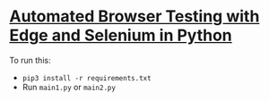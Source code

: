 # [Automated Browser Testing with Edge and Selenium in Python]()
To run this:
- `pip3 install -r requirements.txt`
- Run `main1.py` or `main2.py`